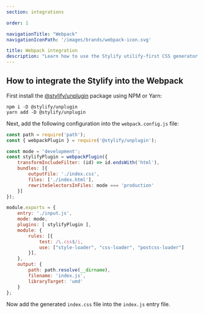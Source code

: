 ```yaml
---
section: integrations

order: 1

navigationTitle: "Webpack"
navigationIconPath: '/images/brands/webpack-icon.svg'

title: Webpack integration
description: "Learn how to use the Stylify utilify-first CSS generator along with Webpack."
---
```


<note><template>
Integration example for the Webpack can be found in <a href="https://github.com/stylify/integrations-examples/tree/master/webpack" target="_blank" rel="noopener">integrations examples repository</a>.
</template></note>

## How to integrate the Stylify into the Webpack

First install the [@stylify/unplugin](/docs/unplugin) package using NPM or Yarn:

```
npm i -D @stylify/unplugin
yarn add -D @stylify/unplugin
```

Next, add the following configuration into the `webpack.config.js` file:

```js
const path = require('path');
const { webpackPlugin } = require('@stylify/unplugin');

const mode = 'development';
const stylifyPlugin = webpackPlugin({
	transformIncludeFilter: (id) => id.endsWith('html'),
	bundles: [{
		outputFile: './index.css',
		files: ['./index.html'],
		rewriteSelectorsInFiles: mode === 'production'
	}]
});

module.exports = {
	entry: './input.js',
	mode: mode,
	plugins: [ stylifyPlugin ],
	module: {
		rules: [{
			test: /\.css$/i,
			use: ["style-loader", "css-loader", "postcss-loader"]
		}],
	},
	output: {
		path: path.resolve(__dirname),
		filename: 'index.js',
		libraryTarget: 'umd'
	}
};
```

Now add the generated `index.css` file into the `index.js` entry file.

<where-to-next />
